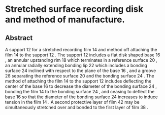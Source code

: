 # Stretched surface recording disk and method of manufacture.

## Abstract
A support 12 for a stretched recording film 14 and method off attaching the film 14 to the support 12 . The support 12 includes a flat disk shaped base 16 , an annular upstanding rim 18 which terminates in a reference surface 20 , an annular radially extending bonding lip 22 which includes a bonding surface 24 inclined with respect to the plane of the base 16 , and a groove 26 separating the reference surface 20 and the bonding surface 24 . The method of attaching the film 14 to the support 12 includes deflecting the center of the base 16 to decrease the diameter of the bonding surface 24 , bonding the film 14 to the bonding surface 24 , and ceasing to deflect the base 16 so that the diameter of the bonding surface 24 increases to induce tension in the film 14 . A second protective layer of film 42 may be simultaneously stretched over and bonded to the first layer of film 38 .